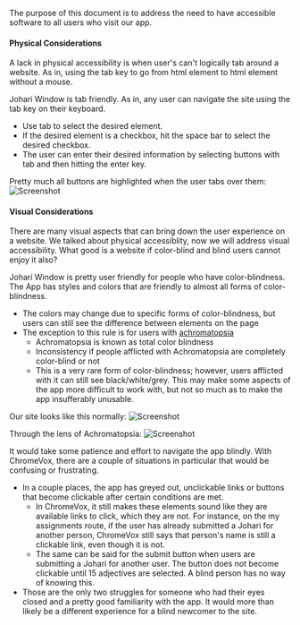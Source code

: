 The purpose of this document is to address the need to have accessible software to all users who visit our app.

#### Physical Considerations

A lack in physical accessibility is when user's can't logically tab around a website. As in, using the tab key to go from html element to html element without a mouse.

Johari Window is tab friendly. As in, any user can navigate the site using the tab key on their keyboard.

  - Use tab to select the desired element.
  - If the desired element is a checkbox, hit the space bar to select the desired checkbox.
  - The user can enter their desired information by selecting buttons with tab and then hitting the enter key.

  Pretty much all buttons are highlighted when the user tabs over them:
  ![Screenshot](https://cloud.githubusercontent.com/assets/19585280/24982439/b4e55b04-1f9e-11e7-830a-5b8bdd92b165.png)

#### Visual Considerations

There are many visual aspects that can bring down the user experience on a website. We talked about physical accessiblity, now we will address visual accessibility. What good is a website if color-blind and blind users cannot enjoy it also?

Johari Window is pretty user friendly for people who have color-blindness. The App has styles and colors that are friendly to almost all forms of color-blindness.

  - The colors may change due to specific forms of color-blindness, but users can still see the difference between elements on the page
  - The exception to this rule is for users with [achromatopsia](https://en.wikipedia.org/wiki/Achromatopsia)
      - Achromatopsia is known as total color blindness
      - Inconsistency if people afflicted with Achromatopsia are completely color-blind or not
      - This is a very rare form of color-blindness; however, users afflicted with it can still see black/white/grey. This may make some aspects of the app more difficult to work with, but not so much as to make the app insufferably unusable.

  Our site looks like this normally:
  ![Screenshot](https://cloud.githubusercontent.com/assets/19585280/24982368/512a0632-1f9e-11e7-8bc5-d6acd6a156b1.png)

  Through the lens of Achromatopsia:
  ![Screenshot](https://cloud.githubusercontent.com/assets/19585280/24982315/21bd322a-1f9e-11e7-8ca0-553eadb05ad2.png)


It would take some patience and effort to navigate the app blindly. With ChromeVox, there are a couple of situations in particular that would be confusing or frustrating.


  - In a couple places, the app has greyed out, unclickable links or buttons that become clickable after certain conditions are met.
      - In ChromeVox, it still makes these elements sound like they are available links to click, which they are not. For instance, on the my assignments route, if the user has already submitted a Johari for another person, ChromeVox still says that person's name is still a clickable link, even though it is not.
      - The same can be said for the submit button when users are submitting a Johari for another user. The button does not become clickable until 15 adjectives are selected. A blind person has no way of knowing this.
  - Those are the only two struggles for someone who had their eyes closed and a pretty good familiarity with the app. It would more than likely be a different experience for a blind newcomer to the site.
